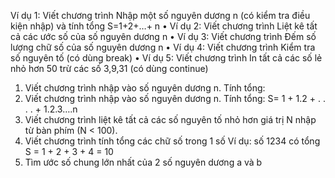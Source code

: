 Ví dụ 1: Viết chương trình Nhập một số nguyên dương n (có kiểm
tra điều kiện nhập) và tính tổng S=1+2+…+ n
• Ví dụ 2: Viết chương trình Liệt kê tất cả các ước số của số nguyên
dương n
• Ví dụ 3: Viết chương trình Đếm số lượng chữ số của số nguyên
dương n
• Ví dụ 4: Viết chương trình Kiểm tra số nguyên tố (có dùng break)
• Ví dụ 5: Viết chương trình In tất cả các số lẻ nhỏ hơn 50 trừ các số
3,9,31 (có dùng continue)




1. Viết chương trình nhập vào số nguyên dương n. Tính tổng:
2. Viết chương trình nhập vào số nguyên dương n. Tính tổng: S= 1 +
1.2 + . . . . + 1.2.3….n
3. Viết chương trình liệt kê tất cả các số nguyên tố nhỏ hơn giá trị N
nhập từ bàn phím (N < 100).
4. Viết chương trình tính tổng các chữ số trong 1 số Ví dụ: số 1234
có tổng S = 1 + 2 + 3 + 4 = 10
5. Tìm ước số chung lớn nhất của 2 số nguyên dương a và b
